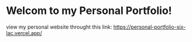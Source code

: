 # Welcom to my Personal Portfolio!
view my personal website throught this link: https://personal-portfolio-six-lac.vercel.app/
